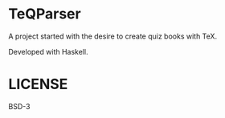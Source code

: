 # TeQParser

A project started with the desire to create quiz books with TeX.

Developed with Haskell.

# LICENSE
BSD-3

